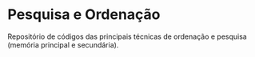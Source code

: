 # Pesquisa e Ordenação
Repositório de códigos das principais técnicas de ordenação e pesquisa (memória principal e secundária).
